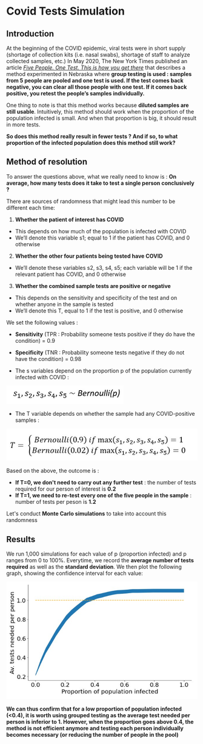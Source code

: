 # Covid Tests Simulation

## Introduction  

At the beginning of the COVID epidemic, viral tests were in short supply (shortage of collection kits (i.e. nasal swabs), shortage of staff to analyze collected samples, etc.) In May 2020, The New York Times published an article [*Five People. One Test. This is how you get there*](https://www.nytimes.com/2020/05/07/opinion/coronavirus-group-testing.html) that describes a method experimented in Nebraska where **group testing is used : samples from 5 people are pooled and one test is used. If the test comes back negative, you can clear all those people with one test. If it comes back positive, you retest the people’s samples individually.** 

One thing to note is that this method works because **diluted samples are still usable**. Intuitively, this method should work when the proportion of the population infected is small. And when that proportion is big, it should result in more tests. 

**So does this method really result in fewer tests ? And if so, to what proportion of the infected population does this method still work?** 

## Method of resolution 

To answer the questions above, what we really need to know is : **On average, how many tests does it take to test a single person conclusively ?**

There are sources of randomness that might lead this number to be different each time: 
1) **Whether the patient of interest has COVID** 
- This depends on how much of the population is infected with COVID 
- We’ll denote this variable s1; equal to 1 if the patient has COVID, and 0 otherwise
2) **Whether the other four patients being tested have COVID**
- We’ll denote these variables s2, s3, s4, s5; each variable will be 1 if the relevant patient has COVID, and 0 otherwise
3) **Whether the combined sample tests are positive or negative** 
- This depends on the sensitivity and specificity of the test and on whether anyone in the sample is tested
- We’ll denote this T, equal to 1 if the test is positive, and 0 otherwise

We set the following values : 
- **Sensitivity** (TPR : Probability someone tests positive if they do have the condition) = 0.9 
- **Specificity** (TNR : Probability someone tests negative if they do not have the condition) = 0.98 

- The s variables depend on the proportion p of the population currently infected with COVID : 

![Bernoulli s variables](images/bernoulli_s_var.jpg)

- The T variable depends on whether the sample had any COVID-positive samples :

![T variable](images/bernoulli_t_var.jpg)

Based on the above, the outcome is : 
- **If T=0, we don't need to carry out any further test** : the number of tests required for our person of interest is **0.2** 
- **If T=1, we need to re-test every one of the five people in the sample** : number of tests per peson is **1.2**

Let's conduct **Monte Carlo simulations** to take into account this randomness 

## Results 

We run 1,000 simulations for each value of p (proportion infected) and p ranges from 0 to 100%. Everytime, we record the **average number of tests required** as well as the **standard deviation**. We then plot the following graph, showing the confidence interval for each value: 

![Graph Simulations](images/graph_simulations.jpg)

**We can thus confirm that for a low proportion of population infected (<0.4), it is worth using grouped testing as the average test needed per person is inferior to 1. However, when the proportion goes above 0.4, the method is not efficient anymore and testing each person individually becomes necessary (or reducing the number of people in the pool)** 
